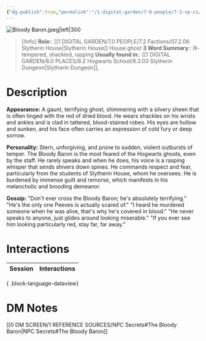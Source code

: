 ```yaml
---
{"dg-publish":true,"permalink":"/1-digital-garden/7-0-people/7-3-np-cs/the-bloody-baron/","tags":["#person","hogwarts","hogwarts-faculty","ghost","slytherin"]}
---
```


![Bloody Baron.jpeg|left|300](/img/user/1%20DIGITAL%20GARDEN/7.0%20PEOPLE/7.3%20NPCs/Headshots/Bloody%20Baron.jpeg)
>[!info] 
>**Role**:: [[1 DIGITAL GARDEN/7.0 PEOPLE/7.2 Factions/07.2.06 Slytherin House\|Slytherin House]] House ghost
>**3 Word Summary**:: Ill-tempered, shackled, rasping
>**Usually found in**:: [[1 DIGITAL GARDEN/8.0 PLACES/8.2 Hogwarts School/8.3.03 Slytherin Dungeon\|Slytherin Dungeon]], 

# Description

**Appearance:** A gaunt, terrifying ghost, shimmering with a silvery sheen that is often tinged with the red of dried blood. He wears shackles on his wrists and ankles and is clad in tattered, blood-stained robes. His eyes are hollow and sunken, and his face often carries an expression of cold fury or deep sorrow.

**Personality:** Stern, unforgiving, and prone to sudden, violent outbursts of temper. The Bloody Baron is the most feared of the Hogwarts ghosts, even by the staff. He rarely speaks and when he does, his voice is a rasping whisper that sends shivers down spines. He commands respect and fear, particularly from the students of Slytherin House, whom he oversees. He is burdened by immense guilt and remorse, which manifests in his melancholic and brooding demeanor.

**Gossip:** "Don't ever cross the Bloody Baron; he's absolutely terrifying." "He's the only one Peeves is actually scared of." "I heard he murdered someone when he was alive, that's why he's covered in blood." "He never speaks to anyone, just glides around looking miserable." "If you ever see him looking particularly red, stay far, far away."

# Interactions

| Session | Interactions |
| ------- | ------------ |

{ .block-language-dataview}

# DM Notes

[[0 DM SCREEN/1 REFERENCE SOURCES/NPC Secrets#The Bloody Baron\|NPC Secrets#The Bloody Baron]]